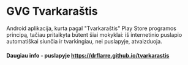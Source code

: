 # GVG Tvarkaraštis
Android aplikacija, kurta pagal "Tvarkaraštis" Play Store programos principą, tačiau pritaikyta būtent šiai mokyklai: iš internetinio puslapio automatiškai siunčia ir tvarkingiau, nei puslapyje, atvaizduoja.

#### Daugiau info - puslapyje <https://drflarre.github.io/tvarkarastis>

